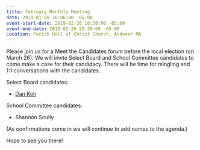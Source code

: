 ```yaml
---
title: February Monthly Meeting
date: 2019-01-08 16:06:00 -05:00
event-start-date: 2019-02-26 18:30:00 -05:00
event-end-date: 2019-02-26 20:30:00 -05:00
Location: Parish Hall of Christ Church, Andover MA
---
```


Please join us for a Meet the Candidates forum before the local election (on March 26). We will invite Select Board and School Committee candidates to come make a case for their candidacy. There will be time for mingling and 1:1 conversations with the candidates. 

Select Board candidates: 
- [Dan Koh](http://teamkoh.com/)

School Committee candidates: 
- Shannon Scully

(As confirmations come in we will continue to add names to the agenda.)

Hope to see you there!
